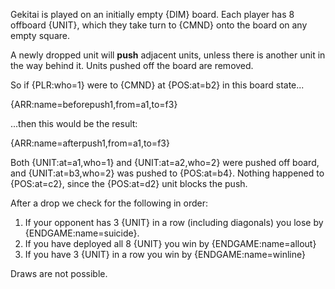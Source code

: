 Gekitai is played on an initially empty {DIM} board. Each player has 8 offboard {UNIT}, which they take turn to {CMND} onto the board on any empty square.

A newly dropped unit will **push** adjacent units, unless there is another unit in the way behind it. Units pushed off the board are removed.

So if {PLR:who=1} were to {CMND} at {POS:at=b2} in this board state...

{ARR:name=beforepush1,from=a1,to=f3}

...then this would be the result:

{ARR:name=afterpush1,from=a1,to=f3}

Both {UNIT:at=a1,who=1} and {UNIT:at=a2,who=2} were pushed off board, and {UNIT:at=b3,who=2} was pushed to {POS:at=b4}. Nothing happened to {POS:at=c2}, since the {POS:at=d2} unit blocks the push.

After a drop we check for the following in order:

1. If your opponent has 3 {UNIT} in a row (including diagonals) you lose by {ENDGAME:name=suicide}.
1. If you have deployed all 8 {UNIT} you win by {ENDGAME:name=allout}
1. If you have 3 {UNIT} in a row you win by {ENDGAME:name=winline}

Draws are not possible.
